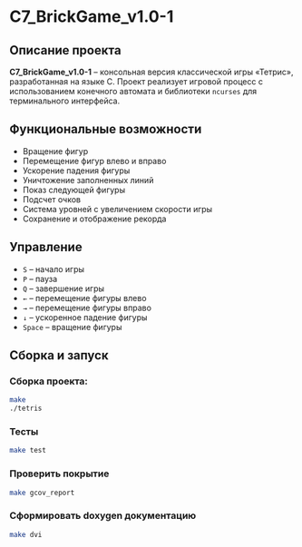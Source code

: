 # C7_BrickGame_v1.0-1

## Описание проекта
**C7_BrickGame_v1.0-1** – консольная версия классической игры «Тетрис», разработанная на языке C. Проект реализует игровой процесс с использованием конечного автомата и библиотеки `ncurses` для терминального интерфейса.  

## Функциональные возможности
- Вращение фигур  
- Перемещение фигур влево и вправо  
- Ускорение падения фигуры  
- Уничтожение заполненных линий  
- Показ следующей фигуры  
- Подсчет очков  
- Система уровней с увеличением скорости игры  
- Сохранение и отображение рекорда  

## Управление
- `S` – начало игры  
- `P` – пауза  
- `Q` – завершение игры  
- `←` – перемещение фигуры влево  
- `→` – перемещение фигуры вправо  
- `↓` – ускоренное падение фигуры  
- `Space` – вращение фигуры  

## Сборка и запуск
### Сборка проекта:
```sh
make
./tetris
```
### Тесты
```sh
make test
```
### Проверить покрытие
```sh
make gcov_report
```
### Сформировать doxygen документацию
```sh
make dvi
```
